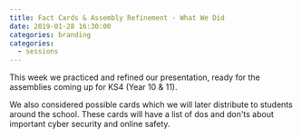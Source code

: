 ```yaml
---
title: Fact Cards & Assembly Refinement - What We Did
date: 2019-01-28 16:30:00
categories: branding
categories:
  - sessions
---
```

This week we practiced and refined our presentation, ready for the assemblies coming up for KS4 (Year 10 & 11).

We also considered possible cards which we will later distribute to students around the school. These cards will have a list of dos and don'ts about important cyber security and online safety.